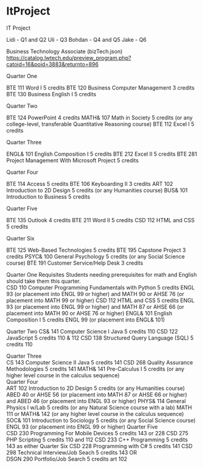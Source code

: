 # ItProject
IT Project


Lidi - Q1 and Q2
Uli - Q3
Bohdan - Q4 and Q5
Jake - Q6


Business Technology Associate (bizTech.json) https://catalog.lwtech.edu/preview_program.php?catoid=16&poid=3883&returnto=896

Quarter One

BTE 111 Word I 5 credits
BTE 120 Business Computer Management 3 credits
BTE 130 Business English I 5 credits
 

Quarter Two

BTE 124 PowerPoint 4 credits
MATH& 107 Math in Society 5 credits (or any college-level, transferable Quantitative Reasoning course)
BTE 112 Excel I 5 credits
 

Quarter Three

ENGL& 101 English Composition I 5 credits
BTE 212 Excel II 5 credits
BTE 281 Project Management With Microsoft Project 5 credits
 

Quarter Four

BTE 114 Access 5 credits
BTE 106 Keyboarding II 3 credits
ART 102 Introduction to 2D Design 5 credits (or any Humanities course)
BUS& 101 Introduction to Business 5 credits
 

Quarter Five

BTE 135 Outlook 4 credits
BTE 211 Word II 5 credits
CSD 112 HTML and CSS 5 credits
 

Quarter Six

BTE 125 Web-Based Technologies 5 credits
BTE 195 Capstone Project 3 credits
PSYC& 100 General Psychology 5 credits (or any Social Science course)
BTE 191 Customer Service/Help Desk 3 credits


Quarter One	Requisites
Students needing prerequisites for math and English should take them this quarter.	
CSD 110 Computer Programming Fundamentals with Python 5 credits	ENGL 93 (or placement into ENGL 99 or higher) and MATH 90 or AHSE 76 (or placement into MATH 99 or higher)
CSD 112 HTML and CSS 5 credits	ENGL 93 (or placement into ENGL 99 or higher) and MATH 87 or AHSE 66 (or placement into MATH 90 or AHSE 76 or higher)
ENGL& 101 English Composition I 5 credits	ENGL 99&nbsp;(or placement into ENGL& 101)

Quarter Two	
CS& 141 Computer Science I Java 5 credits	110
CSD 122 JavaScript 5 credits	110 & 112
CSD 138 Structured Query Language (SQL) 5 credits	110

Quarter Three	
CS 143 Computer Science II Java 5 credits	141
CSD 268 Quality Assurance Methodologies 5 credits	141
MATH& 141 Pre-Calculus I 5 credits (or any higher level course in the calculus sequence)	
Quarter Four	
ART 102 Introduction to 2D Design 5 credits (or any Humanities course)	ABED 40 or AHSE 56 (or placement into MATH 87 or AHSE 66 or higher) and ABED 46 (or placement into ENGL 93 or higher)
PHYS& 114 General Physics I w/Lab 5 credits (or any Natural Science course with a lab)	MATH 111 or MATH& 142 (or any higher level course in the calculus sequence)
SOC& 101 Introduction to Sociology 5 credits (or any Social Science course)	ENGL 93 (or placement into ENGL 99 or higher)
Quarter Five	
CSD 230 Programming For Mobile Devices 5 credits	143 or 228
CSD 275 PHP Scripting 5 credits	110 and 112
CSD 233 C++ Programming 5 credits	143 as either
Quarter Six	
CSD 228 Programming with C# 5 credits	141
CSD 298 Technical Interview/Job Seach 5 credits	143
OR	
DSGN 290 Portfolio/Job Search 5 credits	art 102